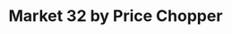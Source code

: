 ---
title: "Market 32 by Price Chopper"
url: /middletown/market-32-by-price-chopper/
shop: Supermarkt
---